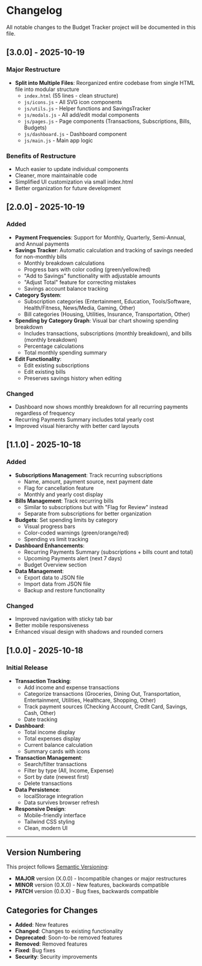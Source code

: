 # Changelog

All notable changes to the Budget Tracker project will be documented in this file.

## [3.0.0] - 2025-10-19

### Major Restructure
- **Split into Multiple Files**: Reorganized entire codebase from single HTML file into modular structure
  - `index.html` (55 lines - clean structure)
  - `js/icons.js` - All SVG icon components
  - `js/utils.js` - Helper functions and SavingsTracker
  - `js/modals.js` - All add/edit modal components
  - `js/pages.js` - Page components (Transactions, Subscriptions, Bills, Budgets)
  - `js/dashboard.js` - Dashboard component
  - `js/main.js` - Main app logic

### Benefits of Restructure
- Much easier to update individual components
- Cleaner, more maintainable code
- Simplified UI customization via small index.html
- Better organization for future development

## [2.0.0] - 2025-10-19

### Added
- **Payment Frequencies**: Support for Monthly, Quarterly, Semi-Annual, and Annual payments
- **Savings Tracker**: Automatic calculation and tracking of savings needed for non-monthly bills
  - Monthly breakdown calculations
  - Progress bars with color coding (green/yellow/red)
  - "Add to Savings" functionality with adjustable amounts
  - "Adjust Total" feature for correcting mistakes
  - Savings account balance tracking
- **Category System**: 
  - Subscription categories (Entertainment, Education, Tools/Software, Health/Fitness, News/Media, Gaming, Other)
  - Bill categories (Housing, Utilities, Insurance, Transportation, Other)
- **Spending by Category Graph**: Visual bar chart showing spending breakdown
  - Includes transactions, subscriptions (monthly breakdown), and bills (monthly breakdown)
  - Percentage calculations
  - Total monthly spending summary
- **Edit Functionality**: 
  - Edit existing subscriptions
  - Edit existing bills
  - Preserves savings history when editing

### Changed
- Dashboard now shows monthly breakdown for all recurring payments regardless of frequency
- Recurring Payments Summary includes total yearly cost
- Improved visual hierarchy with better card layouts

## [1.1.0] - 2025-10-18

### Added
- **Subscriptions Management**: Track recurring subscriptions
  - Name, amount, payment source, next payment date
  - Flag for cancellation feature
  - Monthly and yearly cost display
- **Bills Management**: Track recurring bills
  - Similar to subscriptions but with "Flag for Review" instead
  - Separate from subscriptions for better organization
- **Budgets**: Set spending limits by category
  - Visual progress bars
  - Color-coded warnings (green/orange/red)
  - Spending vs limit tracking
- **Dashboard Enhancements**:
  - Recurring Payments Summary (subscriptions + bills count and total)
  - Upcoming Payments alert (next 7 days)
  - Budget Overview section
- **Data Management**:
  - Export data to JSON file
  - Import data from JSON file
  - Backup and restore functionality

### Changed
- Improved navigation with sticky tab bar
- Better mobile responsiveness
- Enhanced visual design with shadows and rounded corners

## [1.0.0] - 2025-10-18

### Initial Release
- **Transaction Tracking**: 
  - Add income and expense transactions
  - Categorize transactions (Groceries, Dining Out, Transportation, Entertainment, Utilities, Healthcare, Shopping, Other)
  - Track payment sources (Checking Account, Credit Card, Savings, Cash, Other)
  - Date tracking
- **Dashboard**:
  - Total income display
  - Total expenses display
  - Current balance calculation
  - Summary cards with icons
- **Transaction Management**:
  - Search/filter transactions
  - Filter by type (All, Income, Expense)
  - Sort by date (newest first)
  - Delete transactions
- **Data Persistence**: 
  - localStorage integration
  - Data survives browser refresh
- **Responsive Design**: 
  - Mobile-friendly interface
  - Tailwind CSS styling
  - Clean, modern UI

---

## Version Numbering

This project follows [Semantic Versioning](https://semver.org/):
- **MAJOR** version (X.0.0) - Incompatible changes or major restructures
- **MINOR** version (0.X.0) - New features, backwards compatible
- **PATCH** version (0.0.X) - Bug fixes, backwards compatible

## Categories for Changes
- **Added**: New features
- **Changed**: Changes to existing functionality
- **Deprecated**: Soon-to-be removed features
- **Removed**: Removed features
- **Fixed**: Bug fixes
- **Security**: Security improvements
